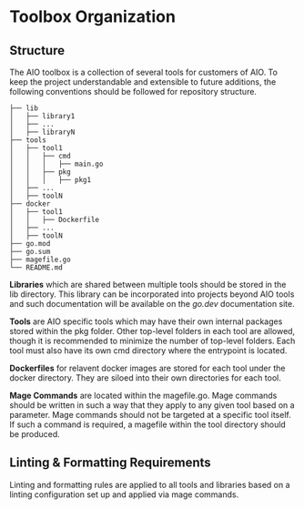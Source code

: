 # Toolbox Organization

## Structure

The AIO toolbox is a collection of several tools for customers of AIO. To keep the project understandable and extensible to future additions, the following conventions should be followed for repository structure.

```
├── lib
│   ├── library1
│   ├── ...
│   ├── libraryN
├── tools
│   ├── tool1
│   │   ├── cmd
│   │   │   ├── main.go
│   │   ├── pkg
│   │   │   ├── pkg1
│   ├── ...
│   ├── toolN
├── docker
│   ├── tool1
│   │   ├── Dockerfile
│   ├── ...
│   ├── toolN
├── go.mod
├── go.sum
├── magefile.go
└── README.md
```

__Libraries__ which are shared between multiple tools should be stored in the lib directory. This library can be incorporated into projects beyond AIO tools and such documentation will be available on the _go.dev_ documentation site.

__Tools__ are AIO specific tools which may have their own internal packages stored within the pkg folder. Other top-level folders in each tool are allowed, though it is recommended to minimize the number of top-level folders. Each tool must also have its own cmd directory where the entrypoint is located.

__Dockerfiles__ for relavent docker images are stored for each tool under the docker directory. They are siloed into their own directories for each tool.

__Mage Commands__ are located within the magefile.go. Mage commands should be written in such a way that they apply to any given tool based on a parameter. Mage commands should not be targeted at a specific tool itself. If such a command is required, a magefile within the tool directory should be produced.

## Linting & Formatting Requirements

Linting and formatting rules are applied to all tools and libraries based on a linting configuration set up and applied via mage commands.